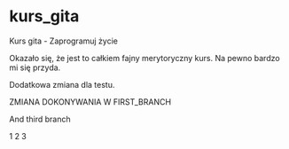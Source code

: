 # kurs_gita
Kurs gita - Zaprogramuj życie

Okazało się, że jest to całkiem fajny merytoryczny kurs.
Na pewno bardzo mi się przyda.

Dodatkowa zmiana dla testu.

ZMIANA DOKONYWANIA W FIRST_BRANCH

And third branch

1 2 3
